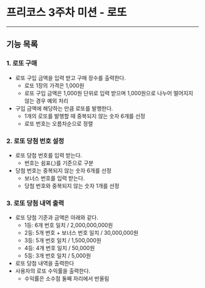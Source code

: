 # 프리코스 3주차 미션 - 로또

---

## 기능 목록

### 1. 로또 구매
- 로또 구입 금액을 입력 받고 구매 장수를 출력한다.
  - 로또 1장의 가격은 1,000원
  - 로또 구입 금액은 1,000원 단위로 입력 받으며 1,000원으로 나누어 떨어지지 않는 경우 예외 처리
- 구입 금액에 해당하는 만큼 로또를 발행한다.
  - 1개의 로또를 발행할 때 중복되지 않는 숫자 6개를 선정
  - 로또 번호는 오름차순으로 정렬

### 2. 로또 당첨 번호 설정
- 로또 당첨 번호를 입력 받는다.
     - 번호는 쉼표(,)를 기준으로 구분
- 당첨 번호는 중복되지 않는 숫자 6개를 선정
  - 보너스 번호를 입력 받는다.
  - 당첨 번호와 중복되지 않는 숫자 1개를 선정

### 3. 로또 당첨 내역 출력
   - 로또 당첨 기준과 금액은 아래와 같다.
     - 1등: 6개 번호 일치 / 2,000,000,000원
     - 2등: 5개 번호 + 보너스 번호 일치 / 30,000,000원
     - 3등: 5개 번호 일치 / 1,500,000원
     - 4등: 4개 번호 일치 / 50,000원
     - 5등: 3개 번호 일치 / 5,000원
   - 로또 당첨 내역을 출력한다
   - 사용자의 로또 수익률을 출력한다.
      - 수익률은 소수점 둘째 자리에서 반올림